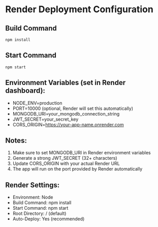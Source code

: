 # Render Deployment Configuration

## Build Command
```
npm install
```

## Start Command  
```
npm start
```

## Environment Variables (set in Render dashboard):
- NODE_ENV=production
- PORT=10000 (optional, Render will set this automatically)
- MONGODB_URI=your_mongodb_connection_string
- JWT_SECRET=your_secret_key
- CORS_ORIGIN=https://your-app-name.onrender.com

## Notes:
1. Make sure to set MONGODB_URI in Render environment variables
2. Generate a strong JWT_SECRET (32+ characters)
3. Update CORS_ORIGIN with your actual Render URL
4. The app will run on the port provided by Render automatically

## Render Settings:
- Environment: Node
- Build Command: npm install  
- Start Command: npm start
- Root Directory: / (default)
- Auto-Deploy: Yes (recommended)
